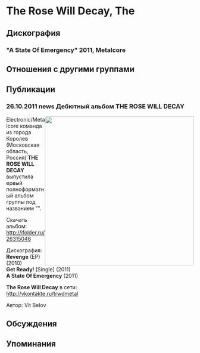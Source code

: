 # The Rose Will Decay, The



## Дискография

### "A State Of Emergency" 2011, Metalcore




## Отношения с другими группами


## Публикации

### 26.10.2011 news Дебютный альбом THE ROSE WILL DECAY

<P><IMG height=400 alt="" hspace=0 src="/images/news_rus/2011.10/21758.jpg" width=400 align=right border=0>Electronic/Metalcore команда из города Королев (Московская область, Россия)<STRONG> THE ROSE WILL DECAY</STRONG> выпустила ервый полноформатный альбом группы под названием "". </P>
<P>Скачать альбом:<BR><A href="http://ifolder.ru/26315046">http://ifolder.ru/26315046</A></P>
<P>Дискография:<BR><STRONG>Revenge</STRONG> (EP) (2010)<BR><STRONG>Get Ready!</STRONG> [Single] (2011)<BR><STRONG>A State Of Emergency</STRONG> (2011)</P>
<P><STRONG>The Rose Will Decay</STRONG> в сети:<BR><A href="http://vkontakte.ru/trwdmetal">http://vkontakte.ru/trwdmetal</A></P>
Автор: Vit Belov


## Обсуждения


## Упоминания

